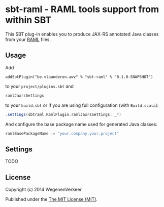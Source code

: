 # sbt-raml - RAML tools support from within SBT

This SBT plug-in enables you to produce JAX-RS annotated Java classes from your [RAML](http://raml.org) files.

## Usage

Add

    addSbtPlugin("be.vlaanderen.awv" % "sbt-raml" % "0.1.0-SNAPSHOT")

to your ``project/plugins.sbt`` and

 ```scala
ramlJaxrsSettings
```

to your ``build.sbt`` or if you are using full configuration (with `Build.scala`):

```scala
.settings(sbtraml.RamlPlugin.ramlJaxrsSettings: _*)
```

And configure the base package name used for generated Java classes:

```scala
ramlBasePackageName := "your.company.your.project"
```

## Settings

TODO

## License

Copyright (c) 2014 WegenenVerkeer

Published under the [The MIT License (MIT)](http://opensource.org/licenses/MIT).